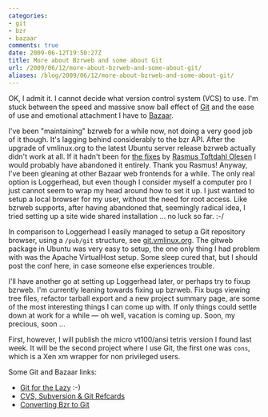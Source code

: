 ```yaml
---
categories:
- git
- bzr
- bazaar
comments: true
date: 2009-06-12T19:50:27Z
title: More about Bzrweb and some about Git
url: /2009/06/12/more-about-bzrweb-and-some-about-git/
aliases: /blog/2009/06/12/more-about-bzrweb-and-some-about-git/
---
```


OK, I admit it.  I cannot decide what version control system (VCS) to
use.  I'm stuck between the speed and massive snow ball effect of
[Git][1] and the ease of use and emotional attachment I have to
[Bazaar][2].

I've been "maintaining" bzrweb for a while now, not doing a very good
job of it though.  It's lagging behind considerably to the bzr API.
After the upgrade of vmlinux.org to the latest Ubuntu server release
bzrweb actually didn't work at all.  If it hadn't been for
[the fixes][3] by [Rasmus Toftdahl Olesen][4] I would probably have
abandoned it entirely.  Thank you Rasmus!  Anyway, I've been gleaning at
other Bazaar web frontends for a while.  The only real option is
Loggerhead, but even though I consider myself a computer pro I just
cannot seem to wrap my head around how to set it up.  I just wanted to
setup a local browser for my user, without the need for root access.
Like bzrweb supports, after having abandoned that, seemingly radical
idea, I tried setting up a site wide shared installation ... no luck so
far. :-/

In comparison to Loggerhead I easily managed to setup a Git repository
browser, using a `/pub/git` structure, see [git.vmlinux.org][5].  The
gitweb package in Ubuntu was very easy to setup, the one only thing I
had problem with was the Apache VirtualHost setup.  Some sleep cured
that, but I should post the conf here, in case someone else experiences
trouble.

I'll have another go at setting up Loggerhead later, or perhaps try to
fixup bzrweb.  I'm currently leaning towards fixing up bzrweb.  Fix bugs
viewing tree files, refactor tarball export and a new project summary
page, are some of the most interesting things I can come up with.  If
only things could settle down at work for a while — oh well, vacation is
coming up. Soon, my precious, soon&nbsp;...

First, however, I will publish the micro vt100/ansi tetris version I
found last week.  It will be the second project where I use Git, the
first one was `cons`, which is a Xen xm wrapper for non privileged
users.

Some Git and Bazaar links:

* [Git for the Lazy][6] :-)
* [CVS, Subversion & Git Refcards][7]
* [Converting Bzr to Git][8]

[1]: http://git-scm.com/
[2]: http://bazaar-vcs.org/
[3]: https://code.launchpad.net/~halfdan/bzrweb
[4]: http://halfdans.net/
[5]: http://git.troglobit.com/
[6]: http://www.spheredev.org/wiki/Git_for_the_lazy
[7]: http://appletree.or.kr/quick_reference_cards/CVS-Subversion-Git/
[8]: http://www.fthieme.net/drupal6/node/77
